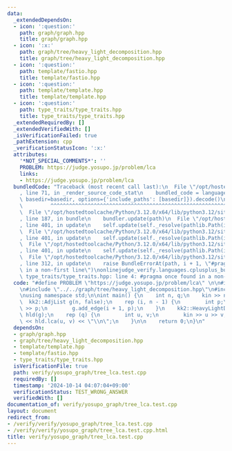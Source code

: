 ```yaml
---
data:
  _extendedDependsOn:
  - icon: ':question:'
    path: graph/graph.hpp
    title: graph/graph.hpp
  - icon: ':x:'
    path: graph/tree/heavy_light_decomposition.hpp
    title: graph/tree/heavy_light_decomposition.hpp
  - icon: ':question:'
    path: template/fastio.hpp
    title: template/fastio.hpp
  - icon: ':question:'
    path: template/template.hpp
    title: template/template.hpp
  - icon: ':question:'
    path: type_traits/type_traits.hpp
    title: type_traits/type_traits.hpp
  _extendedRequiredBy: []
  _extendedVerifiedWith: []
  _isVerificationFailed: true
  _pathExtension: cpp
  _verificationStatusIcon: ':x:'
  attributes:
    '*NOT_SPECIAL_COMMENTS*': ''
    PROBLEM: https://judge.yosupo.jp/problem/lca
    links:
    - https://judge.yosupo.jp/problem/lca
  bundledCode: "Traceback (most recent call last):\n  File \"/opt/hostedtoolcache/Python/3.12.0/x64/lib/python3.12/site-packages/onlinejudge_verify/documentation/build.py\"\
    , line 71, in _render_source_code_stat\n    bundled_code = language.bundle(stat.path,\
    \ basedir=basedir, options={'include_paths': [basedir]}).decode()\n          \
    \         ^^^^^^^^^^^^^^^^^^^^^^^^^^^^^^^^^^^^^^^^^^^^^^^^^^^^^^^^^^^^^^^^^^^^^^^^^^^^^^^^^\n\
    \  File \"/opt/hostedtoolcache/Python/3.12.0/x64/lib/python3.12/site-packages/onlinejudge_verify/languages/cplusplus.py\"\
    , line 187, in bundle\n    bundler.update(path)\n  File \"/opt/hostedtoolcache/Python/3.12.0/x64/lib/python3.12/site-packages/onlinejudge_verify/languages/cplusplus_bundle.py\"\
    , line 401, in update\n    self.update(self._resolve(pathlib.Path(included), included_from=path))\n\
    \  File \"/opt/hostedtoolcache/Python/3.12.0/x64/lib/python3.12/site-packages/onlinejudge_verify/languages/cplusplus_bundle.py\"\
    , line 401, in update\n    self.update(self._resolve(pathlib.Path(included), included_from=path))\n\
    \  File \"/opt/hostedtoolcache/Python/3.12.0/x64/lib/python3.12/site-packages/onlinejudge_verify/languages/cplusplus_bundle.py\"\
    , line 401, in update\n    self.update(self._resolve(pathlib.Path(included), included_from=path))\n\
    \  File \"/opt/hostedtoolcache/Python/3.12.0/x64/lib/python3.12/site-packages/onlinejudge_verify/languages/cplusplus_bundle.py\"\
    , line 312, in update\n    raise BundleErrorAt(path, i + 1, \"#pragma once found\
    \ in a non-first line\")\nonlinejudge_verify.languages.cplusplus_bundle.BundleErrorAt:\
    \ type_traits/type_traits.hpp: line 4: #pragma once found in a non-first line\n"
  code: "#define PROBLEM \"https://judge.yosupo.jp/problem/lca\" \n\n#include \"../../graph/graph.hpp\"\
    \n#include \"../../graph/tree/heavy_light_decomposition.hpp\"\n#include \"../../template/template.hpp\"\
    \nusing namespace std;\n\nint main() {\n    int n, q;\n    kin >> n >> q;\n  \
    \  kk2::AdjList g(n, false);\n    rep (i, n - 1) {\n        int p;\n        kin\
    \ >> p;\n        g.add_edge(i + 1, p);\n    }\n    kk2::HeavyLightDecomposition<kk2::AdjList>\
    \ hld(g);\n    rep (q) {\n        int u, v;\n        kin >> u >> v;\n        kout\
    \ << hld.lca(u, v) << \"\\n\";\n    }\n\n    return 0;\n}\n"
  dependsOn:
  - graph/graph.hpp
  - graph/tree/heavy_light_decomposition.hpp
  - template/template.hpp
  - template/fastio.hpp
  - type_traits/type_traits.hpp
  isVerificationFile: true
  path: verify/yosupo_graph/tree_lca.test.cpp
  requiredBy: []
  timestamp: '2024-10-14 04:07:04+09:00'
  verificationStatus: TEST_WRONG_ANSWER
  verifiedWith: []
documentation_of: verify/yosupo_graph/tree_lca.test.cpp
layout: document
redirect_from:
- /verify/verify/yosupo_graph/tree_lca.test.cpp
- /verify/verify/yosupo_graph/tree_lca.test.cpp.html
title: verify/yosupo_graph/tree_lca.test.cpp
---
```

